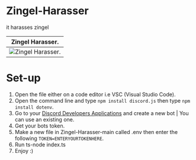 # Zingel-Harasser

it harasses zingel

| Zingel Harasser.                                                                                              |
| ------------------------------------------------------------------------------------------------------------- |
| ![Zingel Harasser.](https://cdn.discordapp.com/attachments/794033897141829642/929809637757296680/unknown.png) |



# Set-up

1. Open the file either on a code editor i.e VSC (Visual Studio Code).
2. Open the command line and type `npm install discord.js` then type `npm install dotenv`.
3. Go to your [Discord Developers Applications](https://discord.com/developers/applications) and create a new bot | You can use an existing one.
4. Get your bots token.
5. Make a new file in Zingel-Harasser-main called .env then enter the following `TOKEN=ENTERYOURTOKENHERE`.
6. Run ts-node index.ts
7. Enjoy :)
